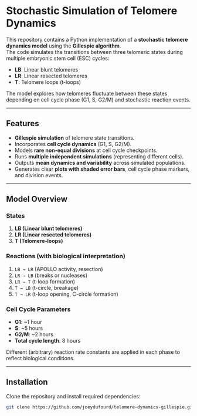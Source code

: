 # Stochastic Simulation of Telomere Dynamics

This repository contains a Python implementation of a **stochastic telomere dynamics model** using the **Gillespie algorithm**.  
The code simulates the transitions between three telomeric states during multiple embryonic stem cell (ESC) cycles:

- **LB**: Linear blunt telomeres  
- **LR**: Linear resected telomeres  
- **T**: Telomere loops (t-loops)  

The model explores how telomeres fluctuate between these states depending on cell cycle phase (G1, S, G2/M) and stochastic reaction events.  

---

## Features

- **Gillespie simulation** of telomere state transitions.  
- Incorporates **cell cycle dynamics** (G1, S, G2/M).  
- Models **rare non-equal divisions** at cell cycle checkpoints.  
- Runs **multiple independent simulations** (representing different cells).  
- Outputs **mean dynamics and variability** across simulated populations.  
- Generates clear **plots with shaded error bars**, cell cycle phase markers, and division events.

---

## Model Overview

### States
1. **LB (Linear blunt telomeres)**  
2. **LR (Linear resected telomeres)**  
3. **T (Telomere-loops)**  

### Reactions (with biological interpretation)
1. `LB → LR` (APOLLO activity, resection)  
2. `LR → LB` (breaks or nucleases)  
3. `LR → T` (t-loop formation)  
4. `T → LB` (t-circle, breakage)  
5. `T → LR` (t-loop opening, C-circle formation)  

### Cell Cycle Parameters
- **G1**: ~1 hour  
- **S**: ~5 hours  
- **G2/M**: ~2 hours  
- **Total cycle length**: 8 hours  

Different (arbitrary) reaction rate constants are applied in each phase to reflect biological conditions.  

---

## Installation

Clone the repository and install required dependencies:

```bash
git clone https://github.com/joeydufourd/telomere-dynamics-gillespie.git
